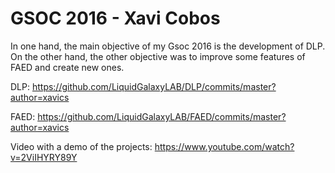 # GSOC 2016 - Xavi Cobos

In one hand, the main objective of my Gsoc 2016 is the development of DLP.<br>
On the other hand, the other objective was to improve some features of FAED and create new ones.

DLP: https://github.com/LiquidGalaxyLAB/DLP/commits/master?author=xavics

FAED: https://github.com/LiquidGalaxyLAB/FAED/commits/master?author=xavics

Video with a demo of the projects: https://www.youtube.com/watch?v=2ViIHYRY89Y 
